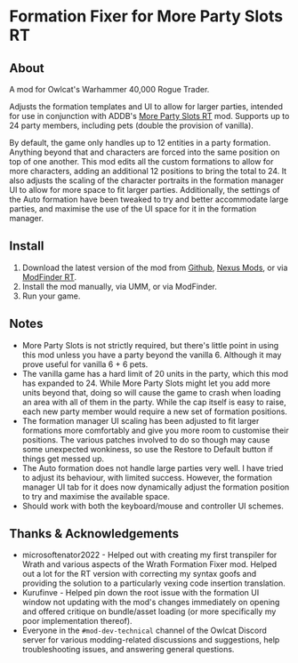 # Formation Fixer for More Party Slots RT



## About

A mod for Owlcat's Warhammer 40,000 Rogue Trader.

Adjusts the formation templates and UI to allow for larger parties, intended for use in conjunction with ADDB's [More Party Slots RT](https://www.nexusmods.com/warhammer40kroguetrader/mods/165) mod. Supports up to 24 party members, including pets (double the provision of vanilla).

By default, the game only handles up to 12 entities in a party formation. Anything beyond that and characters are forced into the same position on top of one another. This mod edits all the custom formations to allow for more characters, adding an additional 12 positions to bring the total to 24. It also adjusts the scaling of the character portraits in the formation manager UI to allow for more space to fit larger parties. Additionally, the settings of the Auto formation have been tweaked to try and better accommodate large parties, and maximise the use of the UI space for it in the formation manager.

## Install
1. Download the latest version of the mod from [Github](https://github.com/DarthParametric/RT_Formation_Fixer/releases/latest), [Nexus Mods](https://www.nexusmods.com/games/warhammer40kroguetrader/mods/xxxxx), or via [ModFinder RT](https://github.com/CasDragon/ModFinder/releases/latest).
1. Install the mod manually, via UMM, or via ModFinder.
1. Run your game.

## Notes
- More Party Slots is not strictly required, but there's little point in using this mod unless you have a party beyond the vanilla 6. Although it may prove useful for vanilla 6 + 6 pets.
- The vanilla game has a hard limit of 20 units in the party, which this mod has expanded to 24. While More Party Slots might let you add more units beyond that, doing so will cause the game to crash when loading an area with all of them in the party. While the cap itself is easy to raise, each new party member would require a new set of formation positions.
- The formation manager UI scaling has been adjusted to fit larger formations more comfortably and give you more room to customise their positions. The various patches involved to do so though may cause some unexpected wonkiness, so use the Restore to Default button if things get messed up.
- The Auto formation does not handle large parties very well. I have tried to adjust its behaviour, with limited success. However, the formation manager UI tab for it does now dynamically adjust the formation position to try and maximise the available space.
- Should work with both the keyboard/mouse and controller UI schemes.

## Thanks & Acknowledgements
- microsoftenator2022 - Helped out with creating my first transpiler for Wrath and various aspects of the Wrath Formation Fixer mod. Helped out a lot for the RT version with correcting my syntax goofs and providing the solution to a particularly vexing code insertion translation.
- Kurufinve - Helped pin down the root issue with the formation UI window not updating with the mod's changes immediately on opening and offered critique on bundle/asset loading (or more specifically my poor implementation thereof).
- Everyone in the `#mod-dev-technical` channel of the Owlcat Discord server for various modding-related discussions and suggestions, help troubleshooting issues, and answering general questions.
